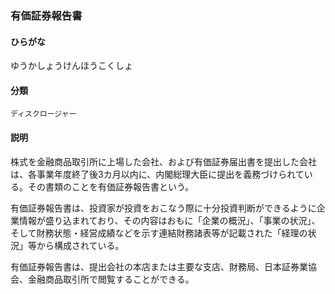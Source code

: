 <div style="display:none;">

## [あ行](securities-terms?id=あ行)
## [か行](securities-terms?id=か行)
## [さ行](securities-terms?id=さ行)
## [た行](securities-terms?id=た行)
## [な行](securities-terms?id=な行)
## [は行](securities-terms?id=は行)
## [ま行](securities-terms?id=ま行)
## [や行](securities-terms?id=や行)

</div>

### 有価証券報告書

#### ひらがな

ゆうかしょうけんほうこくしょ

#### 分類

`ディスクロージャー`

#### 説明

株式を金融商品取引所に上場した会社、および有価証券届出書を提出した会社は、各事業年度終了後3カ月以内に、内閣総理大臣に提出を義務づけられている。その書類のことを有価証券報告書という。
 
有価証券報告書は、投資家が投資をおこなう際に十分投資判断ができるように企業情報が盛り込まれており、その内容はおもに「企業の概況」、「事業の状況」、そして財務状態・経営成績などを示す連結財務諸表等が記載された「経理の状況」等から構成されている。
有価証券報告書は、提出会社の本店または主要な支店、財務局、日本証券業協会、金融商品取引所で閲覧することができる。

<div style="display:none;">

## [ら行](securities-terms?id=ら行)
## [わ行](securities-terms?id=わ行)
## [英数字・記号](securities-terms?id=英数字・記号)

</div>

